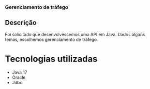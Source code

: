 ### Gerenciamento de tráfego

## Descrição
Foi solicitado que desenvolvêssemos uma API em Java. Dados alguns temas, escolhemos gerenciamento de tráfego. 

# Tecnologias utilizadas
- Java 17
- Oracle
- Jdbc
